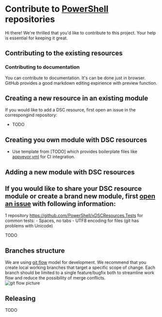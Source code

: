 # Contribute to [PowerShell](https://github.com/powershell) repositories

Hi there! We're thrilled that you'd like to contribute to this project. Your help is essential for keeping it great. 


## Contributing to the existing resources

### Contributing to documentation
You can contribute to documentation.
It's can be done just in browser. 
GitHub provides a good markdown editing expirience with preview function.


## Creating a new resource in an existing module

If you would like to add a DSC resource, first open an issue in the correspongind repository:
- TODO

## Creating you own module with DSC resources
- Use template from [TODO] which provides boilerplate files like [appveyor.yml](appveyor.yml) for CI integration.

## Adding a new module with DSC resources

If you would like to share your DSC resource module or create a brand new module, first [open an issue](TODO) with following information:
- 
1 repository https://github.com/PowerShell/xDSCResources.Tests for common tests:
    - Spaces, no tabs
    - UTF8 encoding for files (git has problems with Unicode)


TODO

## Branches structure

We are using [git flow](http://nvie.com/posts/a-successful-git-branching-model/) model for development.
We recommend that you create local working branches that target a specific scope of change. 
Each branch should be limited to a single feature/bugfix both to streamline work flow and reduce the possibility of merge conflicts.  
![git flow picture](http://nvie.com/img/git-model@2x.png)

## Releasing

TODO
